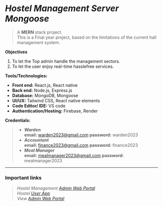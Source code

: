 # ***Hostel Management Server Mongoose***

> A **MERN** stack project. <br/>
> This is a Final year project, based on the limitations of the current hall management system. 

**Objectives**
1. To let the Top admin handle the management sectors.
2. To let the user enjoy real-time hasslefree services.

**Tools/Technologies:**
- **Front end:** React.js, React native <br/>
- **Back end:** Node.js, Express.js <br/>
- **Database:** MongoDB, Mongoose <br/>
- **UI/UX:** Tailwind CSS, React native elements <br/>
- **Code Editor/ IDE:** VS code <br/>
- **Authentication/Hosting:** Firebase, Render 

**Credentials:**
> - ***Warden*** <br/> **email:** warden2023@gmail.com **password:** warden2023 <br/>
> - ***Accountant*** <br/> **email:** finance2023@gmail.com **password:** finance2023 <br/>
> - ***Meal Manager*** <br/> **email:** mealmanager2023@gmail.com **password:** mealmanager2023 <br/>
___________________________________________________________
### Important links ###
>*Hostel Management [Admin Web Portal](https://github.com/ijTuhin/hostel-management-webportal)*<br/>
>*Hostel [User App](https://github.com/ijTuhin/hostelServiceAppReactNative)*<br/>
>*View [Admin Web Portal](https://mess-meal-management-7b408.web.app/)*<br/>